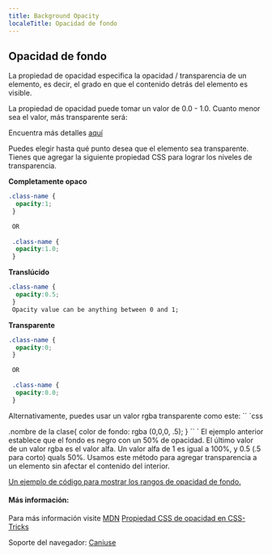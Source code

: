 ```yaml
---
title: Background Opacity
localeTitle: Opacidad de fondo
---
```

## Opacidad de fondo

La propiedad de opacidad especifica la opacidad / transparencia de un elemento, es decir, el grado en que el contenido detrás del elemento es visible.

La propiedad de opacidad puede tomar un valor de 0.0 - 1.0. Cuanto menor sea el valor, más transparente será:

Encuentra más detalles [aquí](https://www.w3schools.com/css/css_image_transparency.asp)

Puedes elegir hasta qué punto desea que el elemento sea transparente. Tienes que agregar la siguiente propiedad CSS para lograr los niveles de transparencia.

**Completamente opaco**

```css
.class-name { 
  opacity:1; 
 } 
 
 OR 
 
 .class-name { 
  opacity:1.0; 
 } 
```

**Translúcido**

```css
.class-name { 
  opacity:0.5; 
 } 
 Opacity value can be anything between 0 and 1; 
```

**Transparente**

```css
.class-name { 
  opacity:0; 
 } 
 
 OR 
 
 .class-name { 
  opacity:0.0; 
 } 
```

Alternativamente, puedes usar un valor rgba transparente como este: \`\` \`css

.nombre de la clase{ color de fondo: rgba (0,0,0, .5); } \`\` \` El ejemplo anterior establece que el fondo es negro con un 50% de opacidad. El último valor de un valor rgba es el valor alfa. Un valor alfa de 1 es igual a 100%, y 0.5 (.5 para corto) quals 50%. Usamos este método para agregar transparencia a un elemento sin afectar el contenido del interior.

[Un ejemplo de código para mostrar los rangos de opacidad de fondo.](https://codepen.io/lvcoulter/full/dVrwmK/)

#### Más información:

Para más información visite [MDN](https://developer.mozilla.org/en-US/docs/Web/CSS/opacity) [Propiedad CSS de opacidad en CSS-Tricks](https://css-tricks.com/almanac/properties/o/opacity/)

Soporte del navegador: [Caniuse](https://caniuse.com/#search=opacity)
